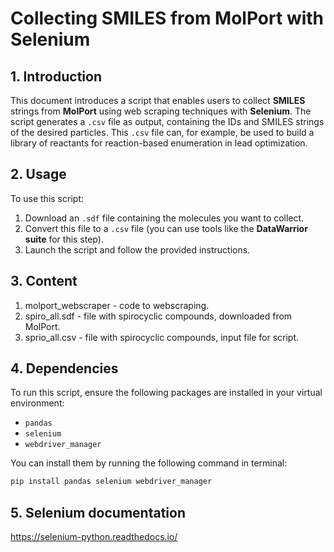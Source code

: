 # Collecting SMILES from MolPort with Selenium

## 1. Introduction
This document introduces a script that enables users to collect **SMILES** strings from **MolPort** using web scraping techniques with **Selenium**. The script generates a `.csv` file as output, containing the IDs and SMILES strings of the desired particles. This `.csv` file can, for example, be used to build a library of reactants for reaction-based enumeration in lead optimization.

## 2. Usage
To use this script:
1. Download an `.sdf` file containing the molecules you want to collect.
2. Convert this file to a `.csv` file (you can use tools like the **DataWarrior suite** for this step).
3. Launch the script and follow the provided instructions.

## 3. Content
1. molport_webscraper - code to webscraping.
2. spiro_all.sdf - file with spirocyclic compounds, downloaded from MolPort.
3. sprio_all.csv - file with spirocyclic compounds, input file for script.

## 4. Dependencies
To run this script, ensure the following packages are installed in your virtual environment:
- `pandas`
- `selenium`
- `webdriver_manager`

You can install them by running the following command in terminal:
```bash
pip install pandas selenium webdriver_manager
```

## 5. Selenium documentation
https://selenium-python.readthedocs.io/
